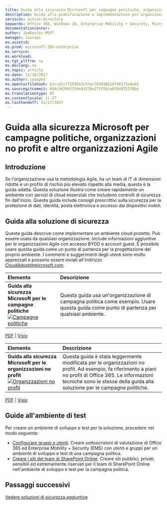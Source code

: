 ```yaml
---
title: Guida alla sicurezza Microsoft per campagne politiche, organizzazioni no profit e altre organizzazioni Agile | Microsoft Docs
description: Guida alla pianificazione e implementazione per organizzazioni all'avanguardia che hanno un profilo di rischio elevato.
services: active-directory
keywords: Office 365, Windows 10, Enterprise Mobility + Security, Microsoft 365 Enterprise
documentationcenter: 
author: JoeDavies-MSFT
manager: laurawi
ms.assetid: 
ms.prod: microsoft-365-enterprise
ms.service: 
ms.workload: 
ms.tgt_pltfrm: na
ms.devlang: na
ms.topic: article
ms.date: 11/16/2017
ms.author: josephd
ms.openlocfilehash: b1ccd2c771592b3c57acf01938b20f48173e8e02
ms.sourcegitcommit: 684c942047754e93378e271f5b1a659a9752f0ba
ms.translationtype: HT
ms.contentlocale: it-IT
ms.lasthandoff: 11/17/2017
---
```

# <a name="microsoft-security-guidance-for-political-campaigns-nonprofits-and-other-agile-organizations"></a>Guida alla sicurezza Microsoft per campagne politiche, organizzazioni no profit e altre organizzazioni Agile

## <a name="introduction"></a>Introduzione
Se l'organizzazione usa la metodologia Agile, ha un team di IT di dimensioni ridotte e un profilo di rischio più elevato rispetto alla media, questa è la guida adatta. Questa soluzione illustra come creare rapidamente un ambiente con servizi di cloud essenziali che includono controlli di sicurezza fin dall'inizio. Questa guida include consigli prescrittivi sulla sicurezza per la protezione di dati, identità, posta elettronica e accesso dai dispositivi mobili.

## <a name="security-solution-guidance"></a>Guida alla soluzione di sicurezza
Questa guida descrive come implementare un ambiente cloud protetto. Può essere usata da qualsiasi organizzazione. Include informazioni aggiuntive per le organizzazioni Agile con accesso BYOD e account guest. È possibile usare questa guida come un punto di partenza per la progettazione del proprio ambiente. I commenti e suggerimenti degli utenti sono molto apprezzati e possono essere inviati all'indirizzo [CloudAdopt@microsoft.com](email:CloudAdopt@microsoft.com).

|**Elemento**|**Descrizione**|
|:-----|:-----|
|**Guida alla sicurezza Microsoft per le campagne politiche**<br> [![Campagne politiche](./media/microsoft-security-guidance/ic872535.png)](https://download.microsoft.com/download/B/4/D/B4D520C3-4D0C-4B4D-BFB9-09F0651C2775/MSFT_Cloud_architecture_security%20for%20political%20campaigns.pdf)|Questa guida usa un'organizzazione di campagna politica come esempio. Usare questa guida come punto di partenza per qualsiasi ambiente.|

[PDF](http://download.microsoft.com/download/B/4/D/B4D520C3-4D0C-4B4D-BFB9-09F0651C2775/MSFT_Cloud_architecture_security%20for%20political%20campaigns.pdf) |  [Visio](http://download.microsoft.com/download/B/4/D/B4D520C3-4D0C-4B4D-BFB9-09F0651C2775/MSFT_Cloud_architecture_security%20for%20political%20campaigns.vsdx)

|**Elemento**|**Descrizione**|
|:-----|:-----|
|**Guida alla sicurezza Microsoft per le organizzazioni no profit**<br> [![Organizzazioni no profit](./media/microsoft-security-guidance/ic872857.png)](http://download.microsoft.com/download/9/4/3/94389612-C679-4061-8DF2-D9A15D72B65F/Microsoft_Cloud%20Architecture_Security%20for%20Nonprofits.pdf)|Questa guida è stata leggermente modificata per le organizzazioni no profit. Ad esempio, fa riferimento a piani no profit di Office 365. Le informazioni tecniche sono le stesse della guida alla soluzione per le campagne politiche.|

[PDF](http://download.microsoft.com/download/9/4/3/94389612-C679-4061-8DF2-D9A15D72B65F/Microsoft_Cloud%20Architecture_Security%20for%20Nonprofits.pdf) |  [Visio](http://download.microsoft.com/download/9/4/3/94389612-C679-4061-8DF2-D9A15D72B65F/Microsoft_Cloud%20Architecture_Security%20for%20Nonprofits.vsdx)


## <a name="test-lab-guides"></a>Guide all'ambiente di test
Per creare un ambiente di sviluppo e test per la soluzione, procedere nel modo seguente:
* [Configurare gruppi e utenti](https://technet.microsoft.com/library/mt493459.aspx). Creare sottoscrizioni di valutazione di Office 365 ed Enterprise Mobility + Security (EMS) con utenti e gruppi per un ambiente di sviluppo e test di una campagna politica.
* [Creare i siti del team di SharePoint Online](https://technet.microsoft.com/library/mt842184.aspx). Creare siti pubblici, privati, sensibili ed estremamente riservati per il team di SharePoint Online nell'ambiente di sviluppo e test per la campagna politica.


## <a name="next-steps"></a>Passaggi successivi
[Vedere soluzioni di sicurezza aggiuntive](https://technet.microsoft.com/library/mt784690.aspx)
